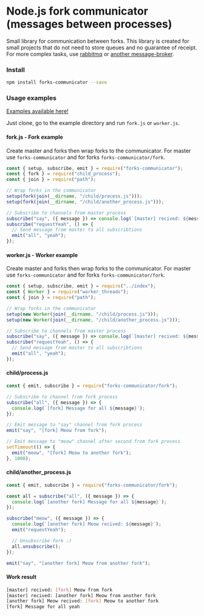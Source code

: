 # Node.js fork communicator (messages between processes)

Small library for communication between forks. This library is created for small projects that do not need to store queues and no guarantee of receipt. For more complex tasks, use [rabbitmq](https://www.rabbitmq.com/) or [another message-broker](https://stackshare.io/rabbitmq/alternatives).

### Install

```bash
npm install forks-communicator --save
```

### Usage examples

[Examples available here!](https://github.com/hinex/node-forks-communicator/blob/master/example)

Just clone, go to the example directory and run `fork.js` or `worker.js`.

#### fork.js - Fork example

Create master and forks then wrap forks to the communicator. For master use `forks-communicator` and for forks `forks-communicator/fork`.

```js
const { setup, subscribe, emit } = require("forks-communicator");
const { fork } = require("child_process");
const { join } = require("path");

// Wrap forks in the communicator
setup(fork(join(__dirname, "/child/process.js")));
setup(fork(join(__dirname, "/child/another_process.js")));

// Subscribe to channels from master process
subscribe("say", ({ message }) => console.log(`[master] recived: ${message}`));
subscribe("requestYeah", () => {
  // Send message from master to all subscribtions
  emit("all", "yeah");
});
```

#### worker.js - Worker example

Create master and forks then wrap forks to the communicator. For master use `forks-communicator` and for forks `forks-communicator/fork`.

```js
const { setup, subscribe, emit } = require("../index");
const { Worker } = require("worker_threads");
const { join } = require("path");

// Wrap forks in the communicator
setup(new Worker(join(__dirname, "/child/process.js")));
setup(new Worker(join(__dirname, "/child/another_process.js")));

// Subscribe to channels from master process
subscribe("say", ({ message }) => console.log(`[master] recived: ${message}`));
subscribe("requestYeah", () => {
  // Send message from master to all subscribtions
  emit("all", "yeah");
});

```

#### child/process.js

```js
const { emit, subscribe } = require("forks-communicator/fork");

// Subscribe to channel from fork process
subscribe("all", ({ message }) => {
  console.log(`[fork] Message for all ${message}`);
});

// Emit message to "say" channel from fork process
emit("say", "[fork] Meow from fork");

// Emit message to "meow" channel after second from fork process
setTimeout(() => {
  emit("meow", "[fork] Meow to another fork");
}, 1000);
```

#### child/another_process.js

```js
const { emit, subscribe } = require("forks-communicator/fork");

const all = subscribe("all", ({ message }) => {
  console.log(`[another fork] Message for all ${message}`);
});

subscribe("meow", ({ message }) => {
  console.log(`[another fork] Meow recived: ${message}`);
  emit("requestYeah");

  // Unsubscribe fork :)
  all.unsubscribe();
});

emit("say", "[another fork] Meow from another fork");
```

#### Work result

```bash
[master] recived: [fork] Meow from fork
[master] recived: [another fork] Meow from another fork
[another fork] Meow recived: [fork] Meow to another fork
[fork] Message for all yeah
```
